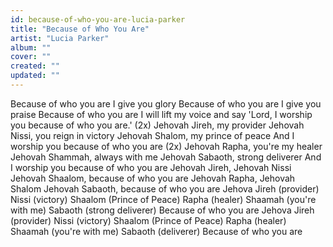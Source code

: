 ```yaml
---
id: because-of-who-you-are-lucia-parker
title: "Because of Who You Are"
artist: "Lucia Parker"
album: ""
cover: ""
created: ""
updated: ""
---
```


Because of who you are I give you glory
Because of who you are I give you praise
Because of who you are I will lift my voice and say
'Lord, I worship you because of who you are.' (2x)
Jehovah Jireh, my provider
Jehovah Nissi, you reign in victory
Jehovah Shalom, my prince of peace
And I worship you because of who you are (2x)
Jehovah Rapha, you're my healer
Jehovah Shammah, always with me
Jehovah Sabaoth, strong deliverer
And I worship you because of who you are
Jehovah Jireh, Jehovah Nissi
Jehovah Shaalom, because of who you are
Jehovah Rapha, Jehovah Shalom
Jehovah Sabaoth, because of who you are
Jehova Jireh (provider)
Nissi (victory)
Shaalom (Prince of Peace)
Rapha (healer)
Shaamah (you're with me)
Sabaoth (strong deliverer)
Because of who you are
Jehova Jireh (provider)
Nissi (victory)
Shaalom (Prince of Peace)
Rapha (healer)
Shaamah (you're with me)
Sabaoth (deliverer)
Because of who you are